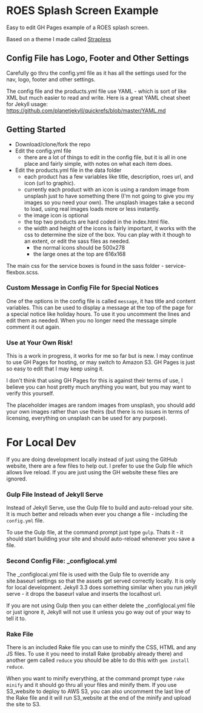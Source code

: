 # ROES Splash Screen Example
Easy to edit GH Pages example of a ROES splash screen.

Based on a theme I made called [Strapless](http://rdyar.github.io/strapless/)

## Config File has Logo, Footer and Other Settings

Carefully go thru the config.yml file as it has all the settings used for the nav, logo, footer and other settings.

The config file and the products.yml file use YAML - which is sort of like XML but much easier to read and write. Here is a great YAML cheat sheet for Jekyll usage: https://github.com/planetjekyll/quickrefs/blob/master/YAML.md

## Getting Started

- Download/clone/fork the repo
- Edit the config.yml file
	- there are a lot of things to edit in the config file, but it is all in one place and fairly simple, with notes on what each item does.
- Edit the products.yml file in the data folder
  - each product has a few variables like title, description, roes url, and icon (url to graphic).
  - currently each product with an icon is using a random image from unsplash just to have something there (I'm not going to give you my images so you need your own). The unsplash images take a second to load, using real images loads more or less instantly.
  - the image icon is optional
  - the top two products are hard coded in the index.html file.
  - the width and height of the icons is fairly important, it works with the css to determine the size of the box. You can play with it though to an extent, or edit the sass files as needed.
    - the normal icons should be 500x278
    - the large ones at the top are 616x168

The main css for the service boxes is found in the sass folder - service-flexbox.scss.

### Custom Message in Config File for Special Notices

One of the options in the config file is called `message`, it has title and content variables. This can be used to display a message at the top of the page for a special notice like holiday hours. To use it you uncomment the lines and edit them as needed. When you no longer need the message simple comment it out again.

### Use at Your Own Risk!

This is a work in progress, it works for me so far but is new. I may continue to use GH Pages for hosting, or may switch to Amazon S3. GH Pages is just so easy to edit that I may keep using it.

I don't think that using GH Pages for this is against their terms of use, I believe you can host pretty much anything you want, but you may want to verify this yourself.

The placeholder images are random images from unsplash, you should add your own images rather than use theirs (but there is no issues in terms of licensing, everything on unsplash can be used for any purpose).

# For Local Dev

If you are doing development locally instead of just using the GitHub website, there are a few files to help out. I prefer to use the Gulp file which allows live reload. If you are just using the GH website these files are ignored.

### Gulp File Instead of Jekyll Serve

Instead of Jekyll Serve, use the Gulp file to build and auto-reload your site. It is much better and reloads when ever you change a file - including the `config.yml` file.

To use the Gulp file, at the command prompt just type `gulp`. Thats it - it should start building your site and should auto-reload whenever you save a file.

### Second Config File: _configlocal.yml

The _configlocal.yml file is used with the Gulp file to override any site.baseurl settings so that the assets get served correctly locally. It is only for local development. Jekyll 3.3 does something similar when you run jekyll serve - it drops the baseurl value and inserts the localhost url.

If you are not using Gulp then you can either delete the _configlocal.yml file or just ignore it, Jekyll will not use it unless you go way out of your way to tell it to.

### Rake File

There is an included Rake file you can use to minify the CSS, HTML and any JS files. To use it you need to install Rake (probably already there) and another gem called `reduce` you should be able to do this with `gem install reduce`.

When you want to minify everything, at the command prompt type `rake minify` and it should go thru all your files and minify them. If you use S3_website to deploy to AWS S3, you can also uncomment the last line of the Rake file and it will run S3_website at the end of the minify and upload the site to S3.
